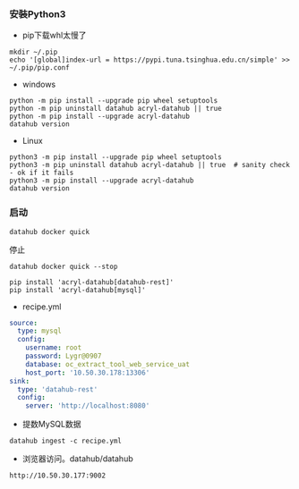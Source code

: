 ### 安裝Python3

* pip下载whl太慢了

```shell
mkdir ~/.pip
echo '[global]index-url = https://pypi.tuna.tsinghua.edu.cn/simple' >> ~/.pip/pip.conf
```

* windows

```shell
python -m pip install --upgrade pip wheel setuptools
python -m pip uninstall datahub acryl-datahub || true  
python -m pip install --upgrade acryl-datahub
datahub version
```

* Linux

```shell
python3 -m pip install --upgrade pip wheel setuptools
python3 -m pip uninstall datahub acryl-datahub || true  # sanity check - ok if it fails
python3 -m pip install --upgrade acryl-datahub
datahub version
```

### 启动

```shell
datahub docker quick
```

停止

```shell
datahub docker quick --stop
```

```shell
pip install 'acryl-datahub[datahub-rest]'
pip install 'acryl-datahub[mysql]'
```

* recipe.yml

```yaml
source:
  type: mysql
  config:
    username: root
    password: Lygr@0907
    database: oc_extract_tool_web_service_uat
    host_port: '10.50.30.178:13306'
sink:
  type: 'datahub-rest'
  config:
    server: 'http://localhost:8080'
```

* 提数MySQL数据

```shell
datahub ingest -c recipe.yml
```

* 浏览器访问。datahub/datahub
```shell
http://10.50.30.177:9002
```